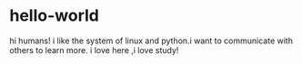 # hello-world
hi humans!
i like the system of linux and python.i want to communicate with others to learn more.
i love here ,i love study!
